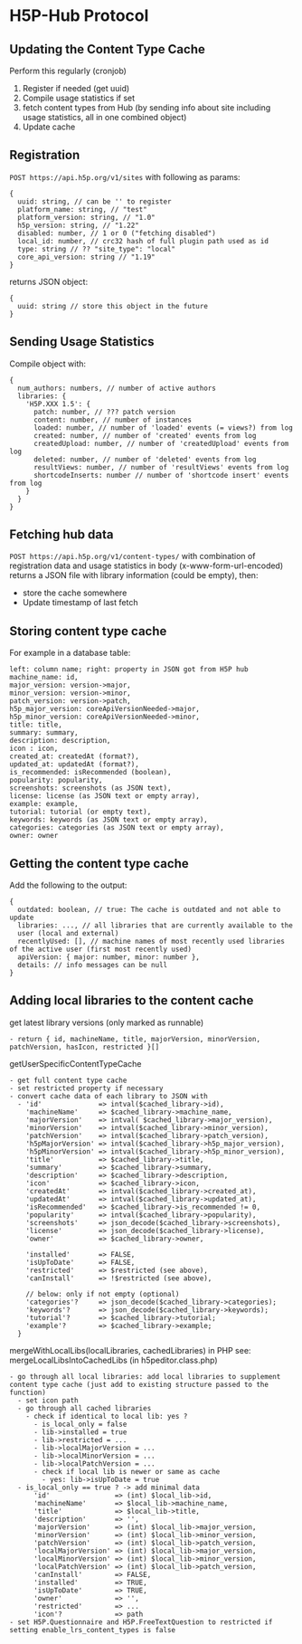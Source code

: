 # H5P-Hub Protocol

## Updating the Content Type Cache

Perform this regularly (cronjob)

1. Register if needed (get uuid)
2. Compile usage statistics if set
3. fetch content types from Hub (by sending info about site including usage statistics, all in one combined object)
4. Update cache

## Registration

`POST https://api.h5p.org/v1/sites` with following as params:

    {
      uuid: string, // can be '' to register
      platform_name: string, // "test"
      platform_version: string, // "1.0"
      h5p_version: string, // "1.22"
      disabled: number, // 1 or 0 ("fetching disabled")
      local_id: number, // crc32 hash of full plugin path used as id
      type: string // ?? "site_type": "local"
      core_api_version: string // "1.19"
    }

returns JSON object: 

    {
      uuid: string // store this object in the future
    }

## Sending Usage Statistics

Compile object with:

    {
      num_authors: numbers, // number of active authors
      libraries: {
        'H5P.XXX 1.5': {
          patch: number, // ??? patch version
          content: number, // number of instances
          loaded: number, // number of 'loaded' events (= views?) from log
          created: number, // number of 'created' events from log
          createdUpload: number, // number of 'createdUpload' events from log
          deleted: number, // number of 'deleted' events from log
          resultViews: number, // number of 'resultViews' events from log
          shortcodeInserts: number // number of 'shortcode insert' events from log
        }
      }
    }

## Fetching hub data

`POST https://api.h5p.org/v1/content-types/` with combination of registration data and usage statistics in body (x-www-form-url-encoded)
returns a JSON file with library information (could be empty), then: 

- store the cache somewhere
- Update timestamp of last fetch

## Storing content type cache

For example in a database table:

    left: column name; right: property in JSON got from H5P hub
    machine_name: id,
    major_version: version->major,
    minor_version: version->minor,
    patch_version: version->patch,
    h5p_major_version: coreApiVersionNeeded->major,
    h5p_minor_version: coreApiVersionNeeded->minor,
    title: title,
    summary: summary,
    description: description,
    icon : icon,
    created_at: createdAt (format?),
    updated_at: updatedAt (format?),
    is_recommended: isRecommended (boolean),
    popularity: popularity,
    screenshots: screenshots (as JSON text),
    license: license (as JSON text or empty array),
    example: example,
    tutorial: tutorial (or empty text),
    keywords: keywords (as JSON text or empty array),
    categories: categories (as JSON text or empty array),
    owner: owner

## Getting the content type cache

Add the following to the output:

    {
      outdated: boolean, // true: The cache is outdated and not able to update
      libraries: ..., // all libraries that are currently available to the 
      user (local and external)
      recentlyUsed: [], // machine names of most recently used libraries of the active user (first most recently used)
      apiVersion: { major: number, minor: number },
      details: // info messages can be null
    }

## Adding local libraries to the content cache

get latest library versions (only marked as runnable)

    - return { id, machineName, title, majorVersion, minorVersion, patchVersion, hasIcon, restricted }[]
  
getUserSpecificContentTypeCache

    - get full content type cache
    - set restricted property if necessary
    - convert cache data of each library to JSON with
      - 'id'              => intval($cached_library->id),
        'machineName'     => $cached_library->machine_name,
        'majorVersion'    => intval( $cached_library->major_version),
        'minorVersion'    => intval($cached_library->minor_version),
        'patchVersion'    => intval($cached_library->patch_version),
        'h5pMajorVersion' => intval($cached_library->h5p_major_version),
        'h5pMinorVersion' => intval($cached_library->h5p_minor_version),
        'title'           => $cached_library->title,
        'summary'         => $cached_library->summary,
        'description'     => $cached_library->description,
        'icon'            => $cached_library->icon,
        'createdAt'       => intval($cached_library->created_at),
        'updatedAt'       => intval($cached_library->updated_at),
        'isRecommended'   => $cached_library->is_recommended != 0,
        'popularity'      => intval($cached_library->popularity),
        'screenshots'     => json_decode($cached_library->screenshots),
        'license'         => json_decode($cached_library->license),
        'owner'           => $cached_library->owner,
        
        'installed'       => FALSE,
        'isUpToDate'      => FALSE,
        'restricted'      => $restricted (see above),
        'canInstall'      => !$restricted (see above),

        // below: only if not empty (optional)
        'categories'?     => json_decode($cached_library->categories);
        'keywords'?       => json_decode($cached_library->keywords);
        'tutorial'?       => $cached_library->tutorial;
        'example'?        => $cached_library->example;
      }

mergeWithLocalLibs(localLibraries, cachedLibraries) in PHP see: mergeLocalLibsIntoCachedLibs (in h5peditor.class.php)

    - go through all local libraries: add local libraries to supplement content type cache (just add to existing structure passed to the function)
      - set icon path
      - go through all cached libraries
        - check if identical to local lib: yes ?
          - is_local_only = false
          - lib->installed = true
          - lib->restricted = ...
          - lib->localMajorVersion = ...
          - lib->localMinorVersion = ...
          - lib->localPatchVersion = ...
          - check if local lib is newer or same as cache
            - yes: lib->isUpToDate = true
      - is_local_only == true ? -> add minimal data
          'id'                => (int) $local_lib->id,
          'machineName'       => $local_lib->machine_name,
          'title'             => $local_lib->title,
          'description'       => '',
          'majorVersion'      => (int) $local_lib->major_version,
          'minorVersion'      => (int) $local_lib->minor_version,
          'patchVersion'      => (int) $local_lib->patch_version,
          'localMajorVersion' => (int) $local_lib->major_version,
          'localMinorVersion' => (int) $local_lib->minor_version,
          'localPatchVersion' => (int) $local_lib->patch_version,
          'canInstall'        => FALSE,
          'installed'         => TRUE,
          'isUpToDate'        => TRUE,
          'owner'             => '',
          'restricted'        => ...
          'icon'?             => path
    - set H5P.Questionnaire and H5P.FreeTextQuestion to restricted if setting enable_lrs_content_types is false

